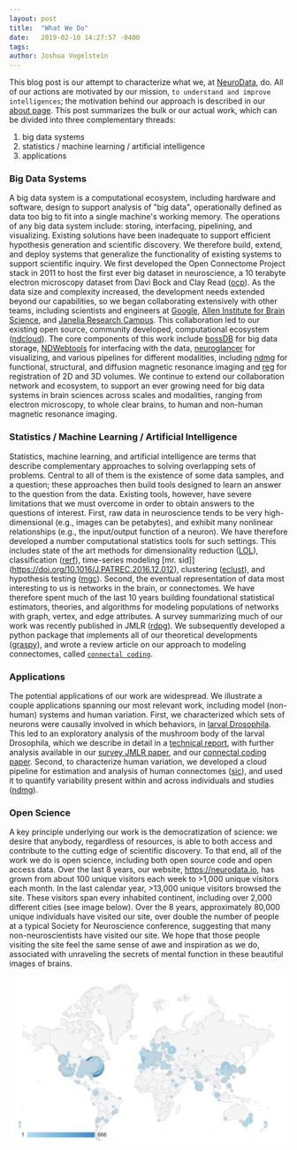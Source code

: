 ```yaml
---
layout: post
title:  "What We Do"
date:   2019-02-10 14:27:57 -0400
tags:  
author: Joshua Vogelstein
---
```


This blog post is our attempt to characterize what we, at [NeuroData](https://neurodata.io/), do. All of our actions are motivated by our mission, `to understand and improve intelligences`; the motivation behind our approach is described in our [about page](https://neurodata.io/about/).  This post summarizes the bulk or our actual work, which can be divided into three complementary threads:
1. big data systems
2. statistics / machine learning / artificial intelligence
3. applications

### Big Data Systems

A big data system is a computational ecosystem, including hardware and software, design to support analysis of "big data", operationally defined as data too big to fit into a single machine's working memory.  The operations of any big data system include: storing, interfacing, pipelining, and visualizing. Existing solutions have been inadequate to support efficient hypothesis generation and scientific discovery.  We therefore build, extend, and deploy systems that generalize the functionality of existing systems to support scientific inquiry.  We first developed the Open Connectome Project stack in 2011 to host the first ever big dataset in neuroscience, a 10 terabyte electron microscopy dataset from Davi Bock and Clay Read ([ocp](https://doi.org/10.1145/2484838.2484870)).  As the data size and complexity increased, the development needs extended beyond our capabilities, so we began collaborating extensively with other teams, including scientists and engineers at [Google](https://ai.google/research/people/VirenJain), [Allen Institute for Brain Science](https://alleninstitute.org/what-we-do/brain-science/), and [Janelia Research Campus](https://www.janelia.org/).  This collaboration led to our existing open source, community developed, computational ecosystem ([ndcloud](https://www.nature.com/articles/s41592-018-0181-1)). The core components of this work include [bossDB](https://www.biorxiv.org/content/10.1101/217745v1) for big data storage, [NDWebtools](https://github.com/neurodata/ndwebtools) for interfacing with the data, [neuroglancer](https://github.com/google/neuroglancer) for visualizing, and various pipelines for different modalities, including [ndmg](https://neurodata.io/ndmg/) for functional, structural, and diffusion magnetic resonance imaging and [reg](https://neurodata.io/reg/) for registration of 2D and 3D volumes.  We continue to extend our collaboration network and ecosystem, to support an ever growing need for big data systems in brain sciences across scales and modalities, ranging from electron microscopy, to whole clear brains, to human and non-human magnetic resonance imaging.



### Statistics / Machine Learning / Artificial Intelligence 

Statistics, machine learning, and artificial intelligence are terms that describe complementary approaches to solving overlapping sets of problems.  Central to all of them is the existence of some data samples, and a question; these approaches then build tools  designed to learn an answer to the question from the data.  Existing tools, however, have severe limitations that we must overcome in order to obtain answers to the questions of interest.   First, raw data in neuroscience tends to be very high-dimensional (e.g., images can be petabytes), and exhibit many nonlinear relationships (e.g., the input/output function of a neuron).  We have therefore developed a number computational statistics tools for such settings. This includes state of the art methods for dimensionality reduction ([LOL](https://arxiv.org/abs/1709.01233)), classification ([rerf](http://arxiv.org/abs/1506.03410)), time-series modeling [mr. sid]](https://doi.org/10.1016/J.PATREC.2016.12.012),  clustering ([eclust](https://arxiv.org/abs/1710.09859)), and hypothesis testing ([mgc](https://elifesciences.org/articles/41690)).  Second, the eventual representation of data  most interesting to us is networks in the brain, or connectomes. We have therefore spent much of the last 10 years building foundational statistical estimators, theories, and algorithms for modeling populations of networks with graph, vertex, and edge attributes.  A  survey summarizing much of our work was recently published in JMLR ([rdpg](http://jmlr.org/papers/v18/17-448.html)).  We subsequently developed a python package that implements all of our theoretical developments ([graspy](https://neurodata.io/graspy/)), and wrote a review article on our approach to modeling connectomes, called [`connectal coding`](https://doi.org/10.1016/j.conb.2019.04.005).


### Applications

The potential applications of our work are widespread.  We illustrate a couple applications spanning our most relevant work, including model (non-human) systems and  human variation.  First, we characterized which sets of neurons were causally involved in which behaviors, in [larval Drosophila](https://doi.org/10.1126/science.1250298). This led to an exploratory analysis of the mushroom body of the larval Drosophila, which we describe in detail in a [technical report](http://arxiv.org/abs/1705.03297), with further analysis available in our [survey JMLR paper](http://jmlr.org/papers/v18/17-448.html), and our [connectal coding paper](https://doi.org/10.1016/j.conb.2019.04.005).  Second, to characterize human variation, we developed a cloud pipeline for estimation and analysis of human connectomes ([sic](https://doi.org/10.1093/gigascience/gix013)), and used it to quantify variability present within and across individuals and studies ([ndmg](https://doi.org/10.1101/188706)).



### Open Science 

A key principle underlying our work is the democratization of science: we desire that anybody, regardless of resources, is able to both access and contribute to the cutting edge of scientific discovery.  To that end, all of the work we do is open science, including both open source code and open access data.  Over the last 8 years, our website, https://neurodata.io, has grown from about 100 unique visitors each week to >1,000 unique visitors each month.  In the last calendar year,  >13,000 unique visitors browsed the site.  These visitors span every inhabited continent, including over 2,000 different cities (see image below).  Over the 8 years, approximately 80,000 unique individuals have visited our site, over double the number of people at a typical Society for Neuroscience conference, suggesting that many non-neuroscientists have visited our site. We hope that those people visiting the site feel the same sense of awe and inspiration as we do, associated with unraveling the secrets of mental function in these beautiful images of brains. 

![significance](/assets/post_images/neurodata-visitors.png)